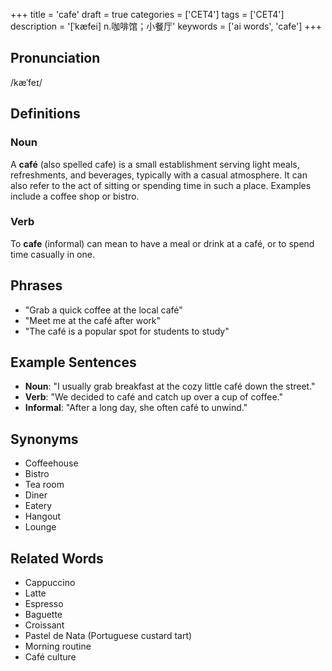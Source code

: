+++
title = 'cafe'
draft = true
categories = ['CET4']
tags = ['CET4']
description = '[ˈkæfei] n.咖啡馆；小餐厅'
keywords = ['ai words', 'cafe']
+++

## Pronunciation
/kæˈfeɪ/

## Definitions
### Noun
A **café** (also spelled cafe) is a small establishment serving light meals, refreshments, and beverages, typically with a casual atmosphere. It can also refer to the act of sitting or spending time in such a place. Examples include a coffee shop or bistro.

### Verb
To **cafe** (informal) can mean to have a meal or drink at a café, or to spend time casually in one.

## Phrases
- "Grab a quick coffee at the local café"
- "Meet me at the café after work"
- "The café is a popular spot for students to study"

## Example Sentences
- **Noun**: "I usually grab breakfast at the cozy little café down the street."
- **Verb**: "We decided to café and catch up over a cup of coffee."
- **Informal**: "After a long day, she often café to unwind."

## Synonyms
- Coffeehouse
- Bistro
- Tea room
- Diner
- Eatery
- Hangout
- Lounge

## Related Words
- Cappuccino
- Latte
- Espresso
- Baguette
- Croissant
- Pastel de Nata (Portuguese custard tart)
- Morning routine
- Café culture
